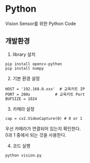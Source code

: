 # Python
Vision Sensor를 위한 Python Code
<br/>

## 개발환경
1. library 설치
```
pip install opencv-python
pip install numpy
```

2. 기본 환경 설정
```
HOST = '192.168.0.xxx'  # 교육키트 IP
PORT = 200x           # 교육키트 Port
BUFSIZE = 1024
```

3. 카메라 설정
```
cap = cv2.VideoCapture(0) # 0 or 1
```
우선 카메라가 연결되어 있는지 확인한다. <br />
0과 1 중에서 되는 것을 사용한다.

4. 코드 실행
```
python vision.py
```
